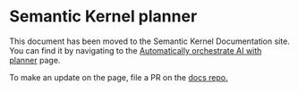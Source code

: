 # Semantic Kernel planner

This document has been moved to the Semantic Kernel Documentation site. You can find it by navigating to the [Automatically orchestrate AI with planner](https://learn.microsoft.com/en-us/semantic-kernel/ai-orchestration/planner) page.

To make an update on the page, file a PR on the [docs repo.](https://github.com/MicrosoftDocs/semantic-kernel-docs/blob/main/semantic-kernel/concepts/planning.md)